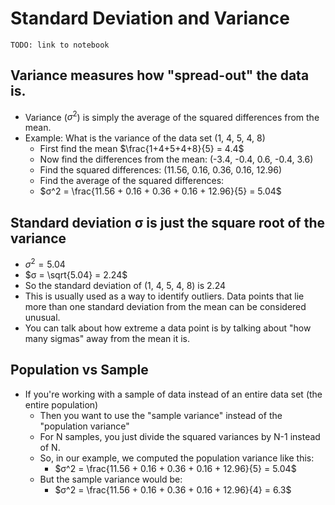 # Standard Deviation and Variance

    TODO: link to notebook

## Variance measures how "spread-out" the data is.

- Variance ($σ^2$) is simply the average of the squared differences from the mean.
- Example: What is the variance of the data set (1, 4, 5, 4, 8)
    - First find the mean $\frac{1+4+5+4+8}{5} = 4.4$
    - Now find the differences from the mean: (-3.4, -0.4, 0.6, -0.4, 3.6)
    - Find the squared differences: (11.56, 0.16, 0.36, 0.16, 12.96)
    - Find the average of the squared differences:
    - $σ^2 = \frac{11.56 + 0.16 + 0.36 + 0.16 + 12.96}{5} = 5.04$

## Standard deviation σ is just the square root of the variance

- $σ^2 = 5.04$
- $σ = \sqrt{5.04} = 2.24$
- So the standard deviation of (1, 4, 5, 4, 8) is 2.24
- This is usually used as a way to identify outliers. Data points that lie more than one standard deviation from the mean can be considered unusual.
- You can talk about how extreme a data point is by talking about "how many sigmas" away from the mean it is.

## Population vs Sample

- If you're working with a sample of data instead of an entire data set (the entire population)
    - Then you want to use the "sample variance" instead of the "population variance"
    - For N samples, you just divide the squared variances by N-1 instead of N.
    - So, in our example, we computed the population variance like this:
        - $σ^2 = \frac{11.56 + 0.16 + 0.36 + 0.16 + 12.96}{5} = 5.04$
    - But the sample variance would be:
        - $σ^2 = \frac{11.56 + 0.16 + 0.36 + 0.16 + 12.96}{4} = 6.3$
